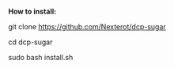 **How to install:**

git clone https://github.com/Nexterot/dcp-sugar

cd dcp-sugar

sudo bash install.sh

